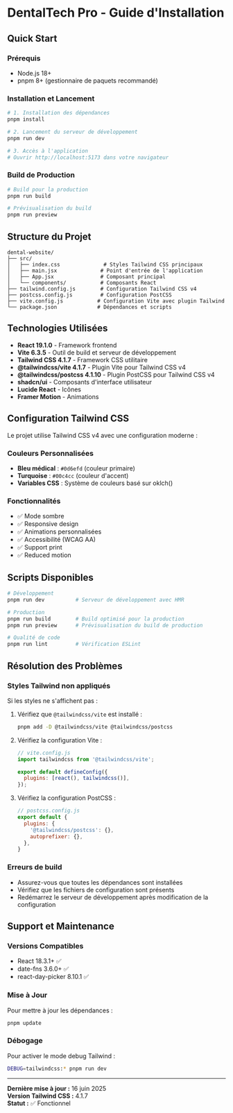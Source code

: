 # DentalTech Pro - Guide d'Installation

## Quick Start

### Prérequis
- Node.js 18+ 
- pnpm 8+ (gestionnaire de paquets recommandé)

### Installation et Lancement

```bash
# 1. Installation des dépendances
pnpm install

# 2. Lancement du serveur de développement
pnpm run dev

# 3. Accès à l'application
# Ouvrir http://localhost:5173 dans votre navigateur
```

### Build de Production

```bash
# Build pour la production
pnpm run build

# Prévisualisation du build
pnpm run preview
```

## Structure du Projet

```
dental-website/
├── src/
│   ├── index.css              # Styles Tailwind CSS principaux
│   ├── main.jsx              # Point d'entrée de l'application
│   ├── App.jsx               # Composant principal
│   └── components/           # Composants React
├── tailwind.config.js        # Configuration Tailwind CSS v4
├── postcss.config.js         # Configuration PostCSS
├── vite.config.js           # Configuration Vite avec plugin Tailwind
└── package.json             # Dépendances et scripts
```

## Technologies Utilisées

- **React 19.1.0** - Framework frontend
- **Vite 6.3.5** - Outil de build et serveur de développement
- **Tailwind CSS 4.1.7** - Framework CSS utilitaire
- **@tailwindcss/vite 4.1.7** - Plugin Vite pour Tailwind CSS v4
- **@tailwindcss/postcss 4.1.10** - Plugin PostCSS pour Tailwind CSS v4
- **shadcn/ui** - Composants d'interface utilisateur
- **Lucide React** - Icônes
- **Framer Motion** - Animations

## Configuration Tailwind CSS

Le projet utilise Tailwind CSS v4 avec une configuration moderne :

### Couleurs Personnalisées
- **Bleu médical** : `#0d6efd` (couleur primaire)
- **Turquoise** : `#00c4cc` (couleur d'accent)
- **Variables CSS** : Système de couleurs basé sur oklch()

### Fonctionnalités
- ✅ Mode sombre
- ✅ Responsive design
- ✅ Animations personnalisées
- ✅ Accessibilité (WCAG AA)
- ✅ Support print
- ✅ Reduced motion

## Scripts Disponibles

```bash
# Développement
pnpm run dev          # Serveur de développement avec HMR

# Production
pnpm run build        # Build optimisé pour la production
pnpm run preview      # Prévisualisation du build de production

# Qualité de code
pnpm run lint         # Vérification ESLint
```

## Résolution des Problèmes

### Styles Tailwind non appliqués
Si les styles ne s'affichent pas :

1. Vérifiez que `@tailwindcss/vite` est installé :
   ```bash
   pnpm add -D @tailwindcss/vite @tailwindcss/postcss
   ```

2. Vérifiez la configuration Vite :
   ```javascript
   // vite.config.js
   import tailwindcss from '@tailwindcss/vite';
   
   export default defineConfig({
     plugins: [react(), tailwindcss()],
   });
   ```

3. Vérifiez la configuration PostCSS :
   ```javascript
   // postcss.config.js
   export default {
     plugins: {
       '@tailwindcss/postcss': {},
       autoprefixer: {},
     },
   }
   ```

### Erreurs de build
- Assurez-vous que toutes les dépendances sont installées
- Vérifiez que les fichiers de configuration sont présents
- Redémarrez le serveur de développement après modification de la configuration

## Support et Maintenance

### Versions Compatibles
- React 18.3.1+ ✅
- date-fns 3.6.0+ ✅  
- react-day-picker 8.10.1 ✅

### Mise à Jour
Pour mettre à jour les dépendances :
```bash
pnpm update
```

### Débogage
Pour activer le mode debug Tailwind :
```bash
DEBUG=tailwindcss:* pnpm run dev
```

---

**Dernière mise à jour :** 16 juin 2025  
**Version Tailwind CSS :** 4.1.7  
**Statut :** ✅ Fonctionnel

